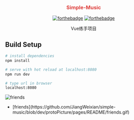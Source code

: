 <div align="center">
<h3 style="color: #dd3f3c">Simple-Music</h3>

[![forthebadge](https://forthebadge.com/images/badges/made-with-vue.svg)](https://forthebadge.com)
[![forthebadge](https://forthebadge.com/images/badges/makes-people-smile.svg)](https://forthebadge.com)

<p>Vue练手项目</p>
</div>


## Build Setup

``` bash
# install dependencies
npm install

# serve with hot reload at localhost:8080
npm run dev

# type url in browser
localhost:8080
```

![friends](https://github.com/JiangWeixian/simple-music/blob/dev/protoPicture/pages/README/friends.gif)

<ul style="display: flex;">
   <li>
      [friends](https://github.com/JiangWeixian/simple-music/blob/dev/protoPicture/pages/README/friends.gif)
   </li>
</ul>